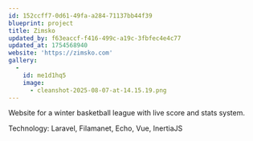```yaml
---
id: 152ccff7-0d61-49fa-a284-71137bb44f39
blueprint: project
title: Zimsko
updated_by: f63eaccf-f416-499c-a19c-3fbfec4e4c77
updated_at: 1754568940
website: 'https://zimsko.com'
gallery:
  -
    id: me1d1hq5
    image:
      - cleanshot-2025-08-07-at-14.15.19.png
---
```

Website for a winter basketball league with live score and stats system.

Technology: Laravel, Filamanet, Echo, Vue, InertiaJS